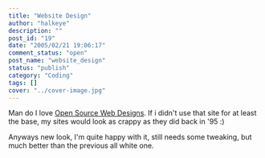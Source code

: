 ```yaml
---
title: "Website Design"
author: "halkeye"
description: ""
post_id: "19"
date: "2005/02/21 19:06:17"
comment_status: "open"
post_name: "website_design"
status: "publish"
category: "Coding"
tags: []
cover: "../cover-image.jpg"
---
```


Man do I love [Open Source Web Designs](https://oswd.org/). If i didn't use that site for at least the base, my sites would look as crappy as they did back in '95 :)

Anyways new look, I'm quite happy with it, still needs some tweaking, but much better than the previous all white one.
